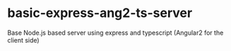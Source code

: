 # basic-express-ang2-ts-server
Base Node.js based server using express and typescript (Angular2 for the client side)
